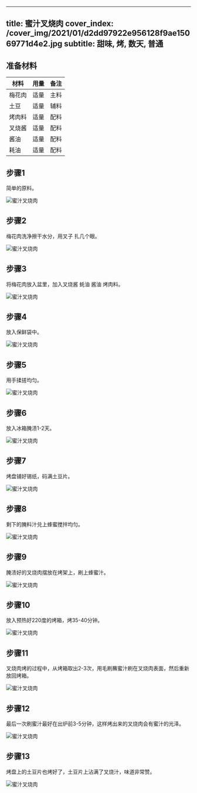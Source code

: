 
---
title: 蜜汁叉烧肉
cover_index: /cover_img/2021/01/d2dd97922e956128f9ae15069771d4e2.jpg
subtitle: 甜味, 烤, 数天, 普通
---

## 准备材料

| 材料     | 用量 | 备注|
| ------- | ----- | --- |
| 梅花肉 | 适量| 主料 |
| 土豆 | 适量| 辅料 |
| 烤肉料 | 适量| 配料 |
| 叉烧酱 | 适量| 配料 |
| 酱油 | 适量| 配料 |
| 耗油 | 适量| 配料 |

## 步骤1

简单的原料。

![蜜汁叉烧肉](https://i8.meishichina.com/attachment/recipe/201010/201010081507175.jpg?x-oss-process=style/p320) 

## 步骤2

梅花肉洗净擦干水分，用叉子 扎几个眼。

![蜜汁叉烧肉](https://i8.meishichina.com/attachment/recipe/201010/201010081507269.jpg?x-oss-process=style/p320) 

## 步骤3

将梅花肉放入盆里，加入叉烧酱 蚝油 酱油 烤肉料。

![蜜汁叉烧肉](https://i8.meishichina.com/attachment/recipe/201010/201010081507342.jpg?x-oss-process=style/p320) 

## 步骤4

放入保鲜袋中。

![蜜汁叉烧肉](https://i8.meishichina.com/attachment/recipe/201010/201010081507429.jpg?x-oss-process=style/p320) 

## 步骤5

用手揉搓均匀。

![蜜汁叉烧肉](https://i8.meishichina.com/attachment/recipe/201010/201010081507510.jpg?x-oss-process=style/p320) 

## 步骤6

放入冰箱腌渍1-2天。

![蜜汁叉烧肉](https://i8.meishichina.com/attachment/recipe/201010/201010081507568.jpg?x-oss-process=style/p320) 

## 步骤7

烤盘铺好锡纸，码满土豆片。

![蜜汁叉烧肉](https://i8.meishichina.com/attachment/recipe/201010/201010081508091.jpg?x-oss-process=style/p320) 

## 步骤8

剩下的腌料汁兑上蜂蜜搅拌均匀。

![蜜汁叉烧肉](https://i8.meishichina.com/attachment/recipe/201010/201010081508186.jpg?x-oss-process=style/p320) 

## 步骤9

腌渍好的叉烧肉摆放在烤架上，刷上蜂蜜汁。

![蜜汁叉烧肉](https://i8.meishichina.com/attachment/recipe/201010/201010081508263.jpg?x-oss-process=style/p320) 

## 步骤10

放入预热好220度的烤箱，烤35-40分钟。

![蜜汁叉烧肉](https://i8.meishichina.com/attachment/recipe/201010/201010081508326.jpg?x-oss-process=style/p320) 

## 步骤11

叉烧肉烤的过程中，从烤箱取出2-3次，用毛刷蘸蜜汁刷在叉烧肉表面，然后重新放回烤箱。

![蜜汁叉烧肉](https://i8.meishichina.com/attachment/recipe/201010/201010081508451.jpg?x-oss-process=style/p320) 

## 步骤12

最后一次刷蜜汁最好在出炉前3-5分钟，这样烤出来的叉烧肉会有蜜汁的光泽。

![蜜汁叉烧肉](https://i8.meishichina.com/attachment/recipe/201010/201010081508540.jpg?x-oss-process=style/p320) 

## 步骤13

烤盘上的土豆片也烤好了，土豆片上沾满了叉烧汁，味道非常赞。

![蜜汁叉烧肉](https://i8.meishichina.com/attachment/recipe/201010/201010081509013.jpg?x-oss-process=style/p320) 

